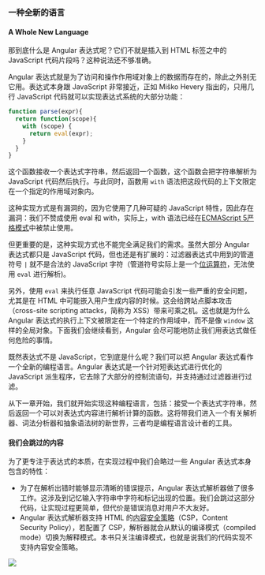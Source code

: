 ### 一种全新的语言
#### A Whole New Language

那到底什么是 Angular 表达式呢？它们不就是插入到 HTML 标签之中的 JavaScript 代码片段吗？这种说法还不够准确。

Angular 表达式就是为了访问和操作作用域对象上的数据而存在的，除此之外别无它用。表达式本身跟 JavaScript 非常接近，正如 Miško Hevery 指出的，只用几行 JavaScript 代码就可以实现表达式系统的大部分功能：

```js
function parse(expr){
  return function(scope){
    with (scope) {
      return eval(expr);
    }
  }
}
````

这个函数接收一个表达式字符串，然后返回一个函数，这个函数会把字符串解析为 JavaScript 代码然后执行。与此同时，函数用 `with` 语法把这段代码的上下文限定在一个指定的作用域对象内。

这种实现方式是有漏洞的，因为它使用了几种可疑的 JavaScript 特性，因此存在漏洞：我们不赞成使用 eval 和 with，实际上，with 语法已经在[ECMAScript 5严格模式](https://developer.mozilla.org/en-US/docs/Web/JavaScript/Reference/Functions_and_function_scope/Strict_mode)中被禁止使用。

但更重要的是，这种实现方式也不能完全满足我们的需求。虽然大部分 Angular 表达式都只是 JavaScript 代码，但也还是有扩展的：过滤器表达式中用到的管道符号 `|` 就不是合法的 JavaScript 字符（管道符号实际上是一个[位运算符](https://developer.mozilla.org/en-US/docs/Web/JavaScript/Reference/Operators/Bitwise_Operators)，无法使用 `eval` 进行解析)。

另外，使用 `eval` 来执行任意 JavaScript 代码可能会引发一些严重的安全问题，尤其是在 HTML 中可能嵌入用户生成内容的时候。这会给跨站点脚本攻击（cross-site scripting attacks，简称为 XSS）带来可乘之机。这也就是为什么 Angular 表达式的执行上下文被限定在一个特定的作用域中，而不是像 `window` 这样的全局对象。下面我们会继续看到，Angular 会尽可能地防止我们用表达式做任何危险的事情。

既然表达式不是 JavaScript，它到底是什么呢？我们可以把 Angular 表达式看作一个全新的编程语言。Angular 表达式是一个针对短表达式进行优化的 JavaScript 派生程序，它去除了大部分的控制流语句，并支持通过过滤器进行过滤。

从下一章开始，我们就开始实现这种编程语言，包括：接受一个表达式字符串，然后返回一个可以对表达式内容进行解析计算的函数。这将带我们进入一个有关解析器、词法分析器和抽象语法树的新世界，三者均是编程语言设计者的工具。

#### 我们会跳过的内容

为了更专注于表达式的本质，在实现过程中我们会略过一些 Angular 表达式本身包含的特性：

- 为了在解析出错时能够显示清晰的错误提示，Angular 表达式解析器做了很多工作。这涉及到记忆输入字符串中字符和标记出现的位置。我们会跳过这部分代码，让实现过程更简单，但代价是错误消息对用户不大友好。
- Angular 表达式解析器支持 HTML 的[内容安全策略](https://en.wikipedia.org/wiki/Content_Security_Policy)（CSP，Content Security Policy），若配置了 CSP，解析器就会从默认的编译模式（compiled mode）切换为解释模式。本书只关注编译模式，也就是说我们的代码实现不支持内容安全策略。

![](/assets/angularjs-expressions.png)